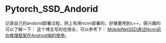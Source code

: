# Pytorch_SSD_Andorid
记录自己的andorid部署过程，网上有用ncnn部署的，好像要用到c++，感兴趣的可以了解一下：
这个博主写的也很全，可以参考下：
[MobileNetSSD通过Ncnn前向推理框架在Android端的使用-](https://blog.csdn.net/qq_33431368/article/details/85019234)
